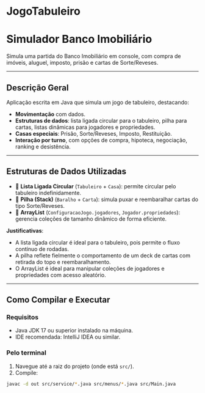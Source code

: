 # JogoTabuleiro

# Simulador Banco Imobiliário

Simula uma partida do Banco Imobiliário em console, com compra de imóveis, aluguel, imposto, prisão e cartas de Sorte/Reveses.

---

## Descrição Geral

Aplicação escrita em Java que simula um jogo de tabuleiro, destacando:

- **Movimentação** com dados.
- **Estruturas de dados**: lista ligada circular para o tabuleiro, pilha para cartas, listas dinâmicas para jogadores e propriedades.
- **Casas especiais**: Prisão, Sorte/Reveses, Imposto, Restituição.
- **Interação por turno**, com opções de compra, hipoteca, negociação, ranking e desistência.

---

## Estruturas de Dados Utilizadas

- 📌 **Lista Ligada Circular** (`Tabuleiro` + `Casa`): permite circular pelo tabuleiro indefinidamente.
- 📌 **Pilha (Stack)** (`Baralho` + `Carta`): simula puxar e reembaralhar cartas do tipo Sorte/Reveses.
- 📌 **ArrayList** (`ConfiguracaoJogo.jogadores`, `Jogador.propriedades`): gerencia coleções de tamanho dinâmico de forma eficiente.

**Justificativas**:

- A lista ligada circular é ideal para o tabuleiro, pois permite o fluxo contínuo de rodadas.
- A pilha reflete fielmente o comportamento de um deck de cartas com retirada do topo e reembaralhamento.
- O ArrayList é ideal para manipular coleções de jogadores e propriedades com acesso aleatório.

---

## Como Compilar e Executar

### Requisitos

- Java JDK 17 ou superior instalado na máquina.
- IDE recomendada: IntelliJ IDEA ou similar.

### Pelo terminal

1. Navegue até a raiz do projeto (onde está `src/`).
2. Compile:

```bash
javac -d out src/service/*.java src/menus/*.java src/Main.java
